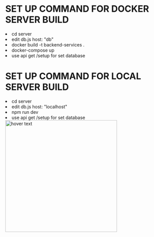 <div id="badges">
  <h1>SET UP COMMAND FOR DOCKER SERVER BUILD</h1>
  <ui>
    <li>cd server</li>
    <li>edit db.js host: "db"</li>
    <li>docker build -t backend-services .</li>
    <li>docker-compose up</li>
    <li>use api get /setup for set database</li>
  </ui>
  <h1>SET UP COMMAND FOR LOCAL SERVER BUILD</h1>
  <ui>
    <li>cd server</li>
    <li>edit db.js host: "localhost"</li>
    <li>npm run dev</li>
    <li>use api get /setup for set database</li>
  </ui>

  <img src="https://avatars.githubusercontent.com/u/52501489?v=4" width="350" title="hover text">

</div>

